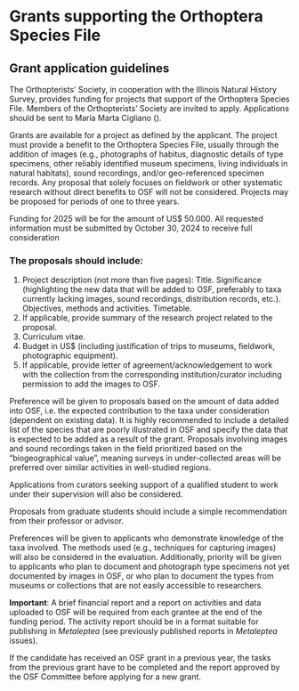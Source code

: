 # Grants supporting the Orthoptera Species File

## Grant application guidelines

The Orthopterists’ Society, in cooperation with the Illinois Natural History Survey, provides funding for projects that support of the Orthoptera Species File. Members of the Orthopterists’ Society are invited to apply. Applications should be sent to María Marta Cigliano (<address-maker class="font-medium" :items="['cigliano', 'fcnym', 'unlp', 'edu', 'ar']" />).

Grants are available for a project as defined by the applicant. The project must provide a benefit to the Orthoptera Species File, usually through the addition of images (e.g., photographs of habitus, diagnostic details of type specimens, other reliably identified museum specimens, living individuals in natural habitats), sound recordings, and/or geo-referenced specimen records. Any proposal that solely focuses on fieldwork or other systematic research without direct benefits to OSF will not be considered. Projects may be proposed for periods of one to three years.

Funding for 2025 will be for the amount of US$ 50.000. All requested information must be submitted by October 30, 2024 to receive full consideration

### The proposals should include:

1. Project description (not more than five pages): Title. Significance (highlighting the new data that will be added to OSF, preferably to taxa currently lacking images, sound recordings, distribution records, etc.). Objectives, methods and activities. Timetable.
2. If applicable, provide summary of the research project related to the proposal.
3. Curriculum vitae.
4. Budget in US$ (including justification of trips to museums, fieldwork, photographic equipment).
5. If applicable, provide letter of agreement/acknowledgement to work with the collection from the corresponding institution/curator including permission to add the images to OSF.

Preference will be given to proposals based on the amount of data added into OSF, i.e. the expected contribution to the taxa under consideration (dependent on existing data). It is highly recommended to include a detailed list of the species that are poorly illustrated in OSF and specify the data that is expected to be added as a result of the grant. Proposals involving images and sound recordings taken in the field prioritized based on the “biogeographical value”, meaning surveys in under-collected areas will be preferred over similar activities in well-studied regions.

Applications from curators seeking support of a qualified student to work under their supervision will also be considered.

Proposals from graduate students should include a simple recommendation from their professor or advisor.

Preferences will be given to applicants who demonstrate knowledge of the taxa involved. The methods used (e.g., techniques for capturing images) will also be considered in the evaluation. Additionally, priority will be given to applicants who plan to document and photograph type specimens not yet documented by images in OSF, or who plan to document the types from museums or collections that are not easily accessible to researchers.

**Important**: A brief financial report and a report on activities and data uploaded to OSF will be required from each grantee at the end of the funding period. The activity report should be in a format suitable for publishing in _Metaleptea_ (see previously published reports in _Metaleptea_ issues).

If the candidate has received an OSF grant in a previous year, the tasks from the previous grant have to be completed and the report approved by the OSF Committee before applying for a new grant.

